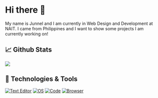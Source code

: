 # Hi there 👋

<p>My name is Junnel and I am currently in Web Design and Development at NAIT. I came from Philippines and I want to show some projects I am currently working on!</p>

## &#x1f4c8; Github Stats

<a href="https://github.com/JCrucillo2/JCrucillo2">
  <img align="center" src="https://github-readme-stats.vercel.app/api/top-langs/?username=JCrucillo2&hide=java,html,tex&title_color=ffffff&text_color=c9cacc&icon_color=2bbc8a&bg_color=1d1f21" />
</a>

## 🔧 Technologies & Tools

[![Text Editor](https://img.shields.io/badge/Editor-VS%20Code-blue?style=for-the-badge&logo=visual-studio-code)](https://code.visualstudio.com)
[![OS](https://img.shields.io/badge/OS-Windows-blue?style=for-the-badge&logo=windows)](https://www.microsoft.com/en-ca/software-download/windows10)
[![Code](https://img.shields.io/badge/Code-JavaScript-blue?style=for-the-badge&logo=javascript)](https://www.javascript.com/)
[![Browser](https://img.shields.io/badge/Browser-Google%20Chrome-blue?style=for-the-badge&logo=google-chrome)](https://www.google.com/intl/en_ca/chrome/)

<!--
**JCrucillo2/JCrucillo2** is a ✨ _special_ ✨ repository because its `README.md` (this file) appears on your GitHub profile.

Here are some ideas to get you started:

- 🔭 I’m currently working on ...
- 🌱 I’m currently learning ...
- 👯 I’m looking to collaborate on ...
- 🤔 I’m looking for help with ...
- 💬 Ask me about ...
- 📫 How to reach me: ...
- 😄 Pronouns: ...
- ⚡ Fun fact: ...
-->
